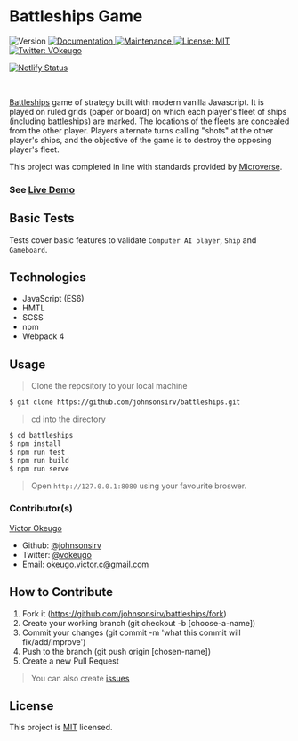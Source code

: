 <h1>Battleships Game</h1>
<p>
  <img alt="Version" src="https://img.shields.io/badge/version-1.0.0-blue.svg?cacheSeconds=2592000" />
  <a href="https://github.com/johnsonsirv/battleships#readme" target="_blank">
    <img alt="Documentation" src="https://img.shields.io/badge/documentation-yes-brightgreen.svg" />
  </a>
  <a href="https://github.com/johnsonsirv/battleships/graphs/commit-activity" target="_blank">
    <img alt="Maintenance" src="https://img.shields.io/badge/Maintained%3F-yes-green.svg" />
  </a>
  <a href="https://github.com/johnsonsirv/battleships/blob/master/LICENSE" target="_blank">
    <img alt="License: MIT" src="https://img.shields.io/github/license/johnsonsirv/battleships" />
  </a>
  <a href="https://twitter.com/VOkeugo" target="_blank">
    <img alt="Twitter: VOkeugo" src="https://img.shields.io/twitter/follow/vokeugo.svg?style=social" />
  </a>

  [![Netlify Status](https://api.netlify.com/api/v1/badges/c9424649-60c1-4860-aeb2-a1dfede32144/deploy-status)](https://app.netlify.com/sites/battleships-game/deploys)

</p>

<br>

[Battleships](http://en.battleship-game.org/) game of strategy built with modern vanilla Javascript. It is played on ruled grids (paper or board) on which each player's fleet of ships (including battleships) are marked. The locations of the fleets are concealed from the other player. Players alternate turns calling "shots" at the other player's ships, and the objective of the game is to destroy the opposing player's fleet. 

This project was completed in line with standards provided by [Microverse](https://www.microverse.org/ "The Global School for Remote Software Developers!").

### See [Live Demo](https://battleships-game.netlify.com/)

## Basic Tests
Tests cover basic features to validate ``Computer AI player``, ``Ship`` and ``Gameboard``.

## Technologies

- JavaScript (ES6)
- HMTL
- SCSS
- npm
- Webpack 4


## Usage

> Clone the repository to your local machine

```sh
$ git clone https://github.com/johnsonsirv/battleships.git
```

> cd into the directory

```sh
$ cd battleships
$ npm install
$ npm run test
$ npm run build
$ npm run serve
```

> Open `http://127.0.0.1:8080` using your favourite broswer.

### Contributor(s)

[Victor Okeugo](https://angel.co/u/victorokeugo/)

- Github: [@johnsonsirv](https://github.com/johnsonsirv)
- Twitter: [@vokeugo](https://twitter.com/@vokeugo/)
- Email: [okeugo.victor.c@gmail.com]()

## How to Contribute

1. Fork it (https://github.com/johnsonsirv/battleships/fork)
2. Create your working branch (git checkout -b [choose-a-name])
3. Commit your changes (git commit -m 'what this commit will fix/add/improve')
4. Push to the branch (git push origin [chosen-name])
5. Create a new Pull Request
> You can also create [issues](https://github.com/battleships/todo-list/issues)

## License

This project is [MIT](https://github.com/johnsonsirv/battleships/blob/master/LICENSE) licensed.

